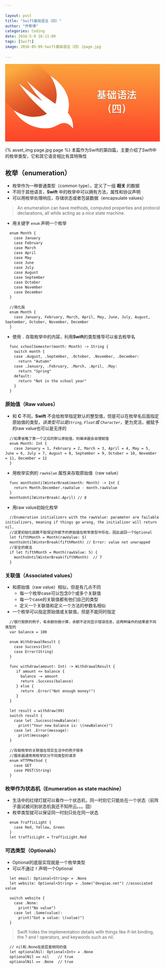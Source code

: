 ```yaml
---

layout: post
title: "Swift基础语法（四）"
author: "乔黎博"
categories: Coding
date: 2016-5-9 16:11:00
tags: [Swift]
image: 2016-05-09-Swift基础语法（四）/page.jpg

---
```


![alt text](/assets/img/2016-05-09-Swift基础语法（四）/page.jpg)

{% asset_img page.jpg page %}
本篇作为Swift的第四篇，主要介绍了Swift中的枚举类型，它和其它语言相比有其特殊性

<!-- more -->

## 枚举（enumeration）
- 枚举作为一种普通类型（common type），定义了一组 **相关** 的数据
- 不同于其他语言，**Swift** 中的枚举中可以拥有方法，属性和协议声明
- 可以用枚举处理响应，存储状态或者包装数据（encapsulate values）
> An enumeration can have methods, computed properties and protocol declarations, all while acting as a nice state machine.

- 用关键字 `enum` 声明一个枚举
```
  enum Month {
    case January
    case February
    case March
    case April
    case May
    case June
    case July
    case August
    case September
    case October
    case November
    case December
  }

  //简化版
  enum Month {
    case January, February, March, April, May, June, July, August, September, October, November, December
  }
```

- 使用 `.` 存取枚举中的内容，利用**Swift**的类型推导可以省去枚举名
```
  func schoolSemester(month: Month) -> String {
    switch month {
    case .August, .September, .October, .November, .December:
      return "Autumn"
    case .January, .February, .March, .April, .May:
      return "Spring"
    default:
      return "Not in the school year"
    }
  }
```

### 原始值（Raw values）
- 和 **C** 不同，**Swift** 不会给枚举指定默认的整型值，但是可以在枚举名后面指定原始值的类型，*该类型可以是`String`, `Float`或 `Character`*，更为灵活，被赋予的raw value也可以是无序的
```
  //如果省略了第一个之后的默认原始值，则编译器会自增赋值
  enum Month: Int {
    case January = 1, February = 2, March = 3, April = 4, May = 5, June = 6, July = 7, August = 8, September = 9, October = 10, November = 11, December = 12
  }
```
- 用枚举实例的 `rawValue` 属性来存取原始值（raw value）
```
  func monthsUntilWinterBreak(month: Month) -> Int {
    return Month.December.rawValue - month.rawValue
  }
  monthsUntilWinterBreak(.April) // 8
```
- 用raw value初始化枚举
```
  //Enumeration initializers with the rawValue: parameter are failable initializers, meaning if things go wrong, the initializer will return nil.
  //这里初始化函数不能保证你赋予的原始值在枚举类型中存在，因此返回一个Optional
  let fifthMonth = Month(rawValue: 5)
  monthsUntilWinterBreak(fifthMonth) // Error: value not unwrapped
  //安全的做法
  if let fifthMonth = Month(rawValue: 5) {
    monthsUntilWinterBreak(fifthMonth)  // 7
  }
```

### 关联值（Associated values）
- 和原始值（raw value）相似，但是有几点不同
  - 每一个枚举case可以包含0个或多个关联值
  - 每一个case的关联值都有他们自己的类型
  - 定义一个关联值和定义一个方法的参数名相似
- 一个枚举可以指定原始值或关联值，但是不能同时指定
```
  //银行取款的例子，有余额则做计算，余额不足则显示错误信息，这两种操作的结果是不同类型的
  var balance = 100

  enum WithdrawalResult {
    case Success(Int)
    case Error(String)
  }

  func withdraw(amount: Int) -> WithdrawalResult {
     if amount <= balance {
       balance -= amount
       return .Success(balance)
     } else {
       return .Error("Not enough money!")
     }
  }

  let result = withdraw(99)
  switch result {
    case let .Success(newBalance):
      print("Your new balance is: \(newBalance)")
    case let .Error(message):
      print(message)
  }

  //存取枚举的关联值在现实生活中的例子很多
  //服务器通常用枚举区分不同类型的请求
  enum HTTPMethod {
    case GET
    case POST(String)
  }
```

### 枚举作为状态机（Enumeration as state machine）
- 生活中的红绿灯就可以看作一个状态机，同一时刻它只能处在一个状态（前阵子面试被问到状态机我还不知所云。。。囧）
- 枚举类型就可以保证同一时刻只处在同一状态
```
  enum TrafficLight {
    case Red, Yellow, Green
  }
  let trafficLight = TrafficLight.Red
```

### 可选类型（Optionals）
- Optional的底层实现就是一个枚举类型
- 可以不通过 `?` 声明一个Optional
```
  let email: Optional<String> = .None
  let website: Optional<String> = .Some("devqiao.net") //associated value

  switch website {
    case .None:
      print("No value")
    case let .Some(value):
      print("Got a value: \(value)")
  }
```
> Swift hides the implementation details with things like if-let binding, the ? and ! operators, and
keywords such as nil.
```
  // nil和.None在底层是相同的值
  let optionalNil: Optional<Int> = .None
  optionalNil == nil    // true
  optionalNil == .None  // true
```
